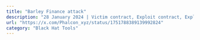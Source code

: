 ```yaml
---
title: "Barley Finance attack"
description: "28 January 2024 | Victim contract, Exploit contract, Exploit transaction"
url: "https://x.com/Phalcon_xyz/status/1751788389139992824"
category: "Black Hat Tools"
---
```

